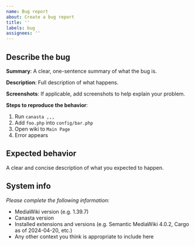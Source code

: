 ```yaml
---
name: Bug report
about: Create a bug report
title: ''
labels: bug
assignees: ''
---
```


## Describe the bug
**Summary**: A clear, one-sentence summary of what the bug is.

**Description**: Full description of what happens.

**Screenshots**: If applicable, add screenshots to help explain your problem.

**Steps to reproduce the behavior**:
1. Run `canasta ,,,`
2. Add `foo.php` into `config/bar.php`
3. Open wiki to `Main Page`
4. Error appears

## Expected behavior
A clear and concise description of what you expected to happen.

## System info
_Please complete the following information:_
 - MediaWiki version (e.g. 1.39.7)
 - Canasta version
 - Installed extensions and versions (e.g. Semantic MediaWiki 4.0.2, Cargo as of 2024-04-20, etc.)
 - Any other context you think is appropriate to include here

